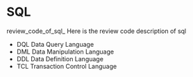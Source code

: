 # SQL
review_code_of_sql_
Here is the review code description of sql

- DQL
Data Query Language
- DML
Data Manipulation Language
- DDL
Data Definition Language
- TCL
Transaction Control Language
